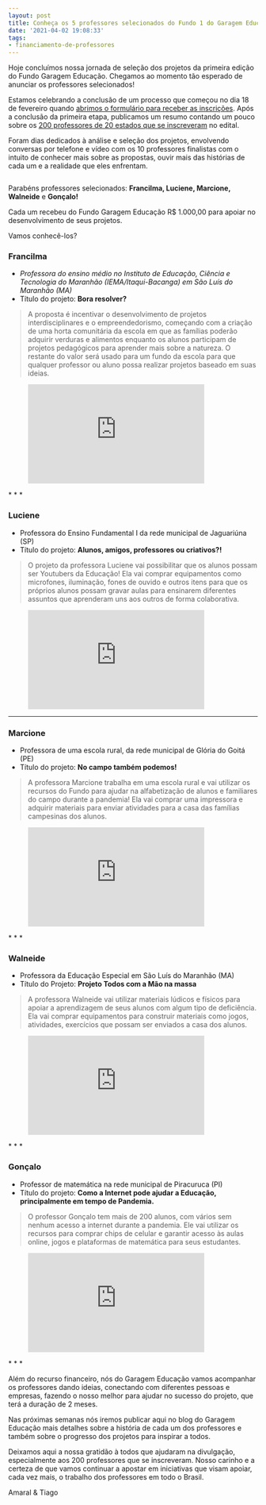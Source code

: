 ```yaml
---
layout: post
title: Conheça os 5 professores selecionados do Fundo 1 do Garagem Educação
date: '2021-04-02 19:08:33'
tags:
- financiamento-de-professores
---
```


Hoje concluímos nossa jornada de seleção dos projetos da primeira edição do Fundo Garagem Educação. Chegamos ao momento tão esperado de anunciar os professores selecionados! &nbsp;

Estamos celebrando a conclusão de um processo que começou no dia 18 de fevereiro quando [abrimos o formulário para receber as inscrições](/fundo-garagem-educacao/). Após a conclusão da primeira etapa, publicamos um resumo contando um pouco sobre os [200 professores de 20 estados que se inscreveram](/dados-fundo-1-garagem-educacao/) no edital.

Foram dias dedicados à análise e seleção dos projetos, envolvendo conversas por telefone e vídeo com os 10 professores finalistas com o intuito de conhecer mais sobre as propostas, ouvir mais das histórias de cada um e a realidade que eles enfrentam.

<figure class="kg-card kg-image-card"><img src="/content/images/2021/03/SELECIONADO-3.gif" class="kg-image" alt></figure>

Parabéns professores selecionados: **Francilma, Luciene, Marcione, Walneide** e **Gonçalo!**

Cada um recebeu do Fundo Garagem Educação R$ 1.000,00 para apoiar no desenvolvimento de seus projetos.

Vamos conhecê-los?

### Francilma

- _Professora do ensino médio no Instituto de Educação, Ciência e Tecnologia do Maranhão (IEMA/Itaqui-Bacanga) em São Luís do Maranhão (MA)_
- Título do projeto: **Bora resolver?**

> A proposta é incentivar o desenvolvimento de projetos interdisciplinares e o empreendedorismo, começando com a criação de uma horta comunitária da escola em que as famílias poderão adquirir verduras e alimentos enquanto os alunos participam de projetos pedagógicos para aprender mais sobre a natureza. O restante do valor será usado para um fundo da escola para que qualquer professor ou aluno possa realizar projetos baseado em suas ideias.

<figure class="kg-card kg-embed-card"><iframe width="356" height="200" src="https://www.youtube.com/embed/ILdrn6gUumU?feature=oembed" frameborder="0" allow="accelerometer; autoplay; clipboard-write; encrypted-media; gyroscope; picture-in-picture" allowfullscreen></iframe></figure>
* * *

### Luciene

- Professora do Ensino Fundamental I da rede municipal de Jaguariúna (SP)
- Título do projeto: **Alunos, amigos, professores ou criativos?!**

> O projeto da professora Luciene vai possibilitar que os alunos possam ser Youtubers da Educação! Ela vai comprar equipamentos como microfones, iluminação, fones de ouvido e outros itens para que os próprios alunos possam gravar aulas para ensinarem diferentes assuntos que aprenderam uns aos outros de forma colaborativa.

<figure class="kg-card kg-embed-card"><iframe width="356" height="200" src="https://www.youtube.com/embed/7Gmg-3thvTU?feature=oembed" frameborder="0" allow="accelerometer; autoplay; clipboard-write; encrypted-media; gyroscope; picture-in-picture" allowfullscreen></iframe></figure>

* * *

### Marcione 

- Professora de uma escola rural, da rede municipal de Glória do Goitá (PE)
- Título do projeto: **No campo também podemos!**

> A professora Marcione trabalha em uma escola rural e vai utilizar os recursos do Fundo para ajudar na alfabetização de alunos e familiares do campo durante a pandemia! Ela vai comprar uma impressora e adquirir materiais para enviar atividades para a casa das famílias campesinas dos alunos.

<figure class="kg-card kg-embed-card"><iframe width="356" height="200" src="https://www.youtube.com/embed/zTc0SgRUt18?feature=oembed" frameborder="0" allow="accelerometer; autoplay; clipboard-write; encrypted-media; gyroscope; picture-in-picture" allowfullscreen></iframe></figure>
* * *

### Walneide

- Professora da Educação Especial em São Luís do Maranhão (MA)
- Título do Projeto: **Projeto Todos com a Mão na massa**

> A professora Walneide vai utilizar materiais lúdicos e físicos para apoiar a aprendizagem de seus alunos com algum tipo de deficiência. Ela vai comprar equipamentos para construir materiais como jogos, atividades, exercícios que possam ser enviados a casa dos alunos.

<figure class="kg-card kg-embed-card"><iframe width="356" height="200" src="https://www.youtube.com/embed/SWzfxHRYyec?feature=oembed" frameborder="0" allow="accelerometer; autoplay; clipboard-write; encrypted-media; gyroscope; picture-in-picture" allowfullscreen></iframe></figure>
* * *

### Gonçalo

- Professor de matemática na rede municipal de Piracuruca (PI)
- Título do projeto: **Como a Internet pode ajudar a Educação, principalmente em tempo de Pandemia.**

> O professor Gonçalo tem mais de 200 alunos, com vários sem nenhum acesso a internet durante a pandemia. Ele vai utilizar os recursos para comprar chips de celular e garantir acesso às aulas online, jogos e plataformas de matemática para seus estudantes.

<figure class="kg-card kg-embed-card"><iframe width="356" height="200" src="https://www.youtube.com/embed/4ryuqKMnbsE?feature=oembed" frameborder="0" allow="accelerometer; autoplay; clipboard-write; encrypted-media; gyroscope; picture-in-picture" allowfullscreen></iframe></figure>
* * *

Além do recurso financeiro, nós do Garagem Educação vamos acompanhar os professores dando ideias, conectando com diferentes pessoas e empresas, fazendo o nosso melhor para ajudar no sucesso do projeto, que terá a duração de 2 meses.

Nas próximas semanas nós iremos publicar aqui no blog do Garagem Educação mais detalhes sobre a história de cada um dos professores e também sobre o progresso dos projetos para inspirar a todos.

Deixamos aqui a nossa gratidão à todos que ajudaram na divulgação, especialmente aos 200 professores que se inscreveram. Nosso carinho e a certeza de que vamos continuar a apostar em iniciativas que visam apoiar, cada vez mais, o trabalho dos professores em todo o Brasil.

Amaral & Tiago

